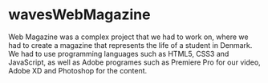# wavesWebMagazine
Web Magazine was a complex project that we had to work on,
where we had to create a magazine that represents the life of a student in Denmark.
We had to use programming languages such as HTML5, CSS3 and JavaScript, as well as
Adobe programes such as Premiere Pro for our video, Adobe XD and Photoshop for the content.
